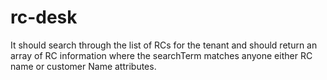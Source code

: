 # rc-desk
It should search through the list of RCs for the tenant and should return an array of RC information where the searchTerm matches anyone either RC name or customer Name attributes.
